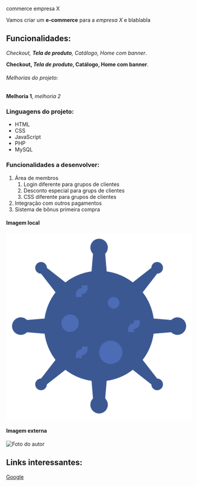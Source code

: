 commerce empresa X

Vamos criar um  **e-commerce** para a *empresa X* e blablabla

## Funcionalidades:

_Checkout, **Tela de produto**, Catálogo, Home com banner_.

**Checkout, _Tela de produto_, Catálogo, Home com banner**.

###### Melhorias do projeto:

__Melhoria 1__, _melhoria 2_

### Linguagens do projeto:
* HTML
* CSS
* JavaScript
* PHP
* MySQL

### Funcionalidades a desenvolver:
1. Área de membros
    1. Login diferente para grupos de clientes
    2. Desconto especial para grups de clientes
    3. CSS diferente para grupos de clientes
2. Integração com outros pagamentos
3. Sistema de bônus primeira compra

#### Imagem local

![Logo de Exemplo](img/iconfinder_VIRUS-bacteria-biology-healthcare-medical_6007963.png)

#### Imagem externa

![Foto do autor](https://d23lk79jqxzpps.cloudfront.net/upload/profile/thumb/173747-zh2AE-1623431712.jpg)

## Links interessantes:

[Google](https://www.google.com)
